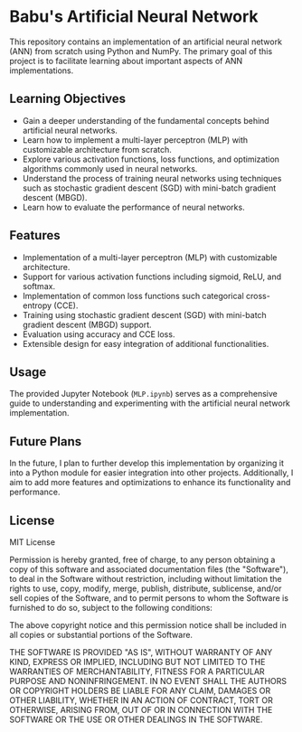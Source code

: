 ﻿# Babu's Artificial Neural Network

This repository contains an implementation of an artificial neural network (ANN) from scratch using Python and NumPy. The primary goal of this project is to facilitate learning about important aspects of ANN implementations.

## Learning Objectives

- Gain a deeper understanding of the fundamental concepts behind artificial neural networks.
- Learn how to implement a multi-layer perceptron (MLP) with customizable architecture from scratch.
- Explore various activation functions, loss functions, and optimization algorithms commonly used in neural networks.
- Understand the process of training neural networks using techniques such as stochastic gradient descent (SGD) with mini-batch gradient descent (MBGD).
- Learn how to evaluate the performance of neural networks.

## Features

- Implementation of a multi-layer perceptron (MLP) with customizable architecture.
- Support for various activation functions including sigmoid, ReLU, and softmax.
- Implementation of common loss functions such categorical cross-entropy (CCE).
- Training using stochastic gradient descent (SGD) with mini-batch gradient descent (MBGD) support.
- Evaluation using accuracy and CCE loss.
- Extensible design for easy integration of additional functionalities.

## Usage

The provided Jupyter Notebook (`MLP.ipynb`) serves as a comprehensive guide to understanding and experimenting with the artificial neural network implementation.

## Future Plans

In the future, I plan to further develop this implementation by organizing it into a Python module for easier integration into other projects. Additionally, I aim to add more features and optimizations to enhance its functionality and performance.


## License

MIT License

Permission is hereby granted, free of charge, to any person obtaining a copy of this software and associated documentation files (the "Software"), to deal in the Software without restriction, including without limitation the rights to use, copy, modify, merge, publish, distribute, sublicense, and/or sell copies of the Software, and to permit persons to whom the Software is furnished to do so, subject to the following conditions:

The above copyright notice and this permission notice shall be included in all copies or substantial portions of the Software.

THE SOFTWARE IS PROVIDED "AS IS", WITHOUT WARRANTY OF ANY KIND, EXPRESS OR IMPLIED, INCLUDING BUT NOT LIMITED TO THE WARRANTIES OF MERCHANTABILITY, FITNESS FOR A PARTICULAR PURPOSE AND NONINFRINGEMENT. IN NO EVENT SHALL THE AUTHORS OR COPYRIGHT HOLDERS BE LIABLE FOR ANY CLAIM, DAMAGES OR OTHER LIABILITY, WHETHER IN AN ACTION OF CONTRACT, TORT OR OTHERWISE, ARISING FROM, OUT OF OR IN CONNECTION WITH THE SOFTWARE OR THE USE OR OTHER DEALINGS IN THE SOFTWARE.



